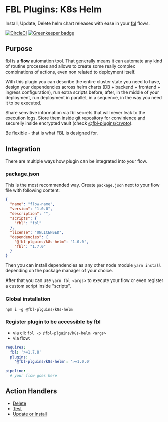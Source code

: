 # FBL Plugins: K8s Helm

Install, Update, Delete helm chart releases with ease in your [fbl](https://fbl.fireblink.com) flows.

[![CircleCI](https://circleci.com/gh/FireBlinkLTD/fbl-plugins-k8s-helm.svg?style=svg)](https://circleci.com/gh/FireBlinkLTD/fbl-plugins-k8s-helm) [![Greenkeeper badge](https://badges.greenkeeper.io/FireBlinkLTD/fbl-plugins-k8s-helm.svg)](https://greenkeeper.io/)

## Purpose

[fbl](https://fbl.fireblink.com) is a **flow** automation tool. That generally means it can automate any kind of routine processes and allows to create some really complex combinations of actions, even non related to deployment itself.

With this plugin you can describe the entire cluster state you need to have, design your dependencies across helm charts (DB + backend + frontend + ingress configuration), run extra scripts before, after, in the middle of your deployment, run deployment in parallel, in a sequence, in the way you need it to be executed.

Share senvitive information via fbl secrets that will never leak to the execution logs. Store them inside git repository for convinience and securelly inside encrypted vault (check [@fbl-plugins/crypto](https://github.com/FireBlinkLTD/fbl-plugins-crypto)).

Be flexible - that is what FBL is designed for.

## Integration

There are multiple ways how plugin can be integrated into your flow.

### package.json

This is the most recommended way. Create `package.json` next to your flow file with following content:

```json
{
  "name": "flow-name",
  "version": "1.0.0",
  "description": "",
  "scripts": {
    "fbl": "fbl"    
  },
  "license": "UNLICENSED",
  "dependencies": {
    "@fbl-plguins/k8s-helm": "1.0.0",
    "fbl": "1.7.0"
  }
}
```

Then you can install dependencies as any other node module `yarn install` depending on the package manager of your choice.

After that you can use `yarn fbl <args>` to execute your flow or even register a custom script inside "scripts".

### Global installation

`npm i -g @fbl-plguins/k8s-helm`

### Register plugin to be accessible by fbl

- via cli: `fbl -p @fbl-plguins/k8s-helm <args>`
- via flow:

```yaml
requires:
  fbl: '>=1.7.0'
  plugins:
    '@fbl-plguins/k8s-helm': '>=1.0.0'
    
pipeline:
  # your flow goes here
```

## Action Handlers

* [Delete](./docs/Delete.md)
* [Test](./docs/Test.md)
* [Update or Install](./docs/UpdateOrInstall.md)

